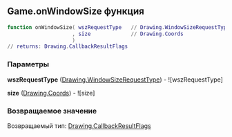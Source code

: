 ## Game.onWindowSize функция


```lua
function onWindowSize( wszRequestType   // Drawing.WindowSizeRequestType
                     , size             // Drawing.Coords
                     )
// returns: Drawing.CallbackResultFlags
```


### Параметры

**wszRequestType** ([Drawing.WindowSizeRequestType](../Drawing/WindowSizeRequestType.md)) - ![wszRequestType]

**size** ([Drawing.Coords](../Drawing/Coords.md)) - ![size]

### Возвращаемое значение

Возвращаемый тип: [Drawing.CallbackResultFlags](../Drawing/CallbackResultFlags.md)

